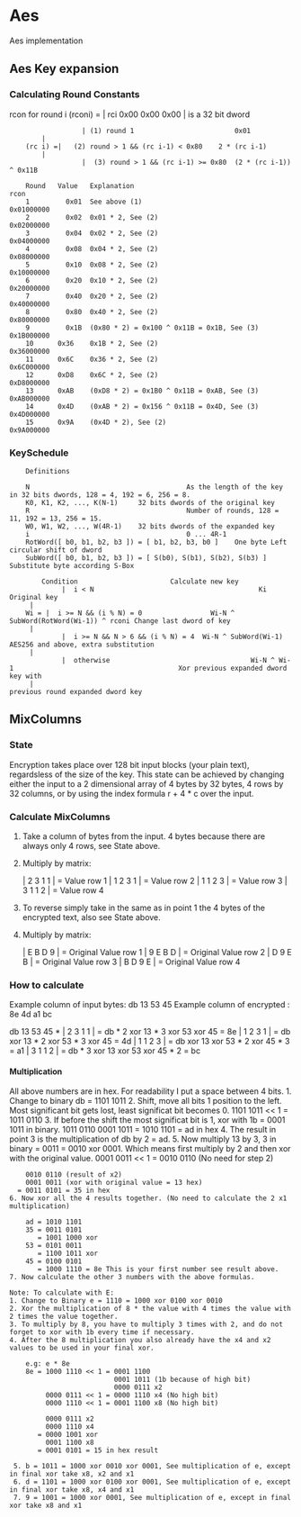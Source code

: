 # Aes
Aes implementation

## Aes Key expansion

  ### Calculating Round Constants

  rcon for round i (rconi) = | rci 0x00 0x00 0x00 | is a 32 bit dword

					  | (1) round 1							0x01
            |
		(rc i) =|	(2) round > 1 && (rc i-1) < 0x80	2 * (rc i-1)
            |
					  |  (3) round > 1 && (rc i-1) >= 0x80	(2 * (rc i-1)) ^ 0x11B

		Round	Value	Explanation									                rcon
		1		  0x01	See above (1)								                0x01000000
		2		  0x02	0x01 * 2, See (2)							              0x02000000
		3		  0x04	0x02 * 2, See (2)							              0x04000000
		4		  0x08	0x04 * 2, See (2)							              0x08000000
		5		  0x10	0x08 * 2, See (2)							              0x10000000
		6		  0x20	0x10 * 2, See (2)							              0x20000000
		7		  0x40	0x20 * 2, See (2)							              0x40000000
		8		  0x80	0x40 * 2, See (2)							              0x80000000
		9		  0x1B	(0x80 * 2) = 0x100 ^ 0x11B = 0x1B, See (3)	0x1B000000
		10		0x36	0x1B * 2, See (2)							              0x36000000
		11		0x6C	0x36 * 2, See (2)							              0x6C000000
		12		0xD8	0x6C * 2, See (2)							              0xD8000000
		13		0xAB	(0xD8 * 2) = 0x1B0 ^ 0x11B = 0xAB, See (3)	0xAB000000
		14		0x4D	(0xAB * 2) = 0x156 ^ 0x11B = 0x4D, See (3)	0x4D000000
		15		0x9A	(0x4D * 2), See (2)							            0x9A000000
    
  ### KeySchedule

		Definitions

		N							            As the length of the key in 32 bits dwords, 128 = 4, 192 = 6, 256 = 8.
		K0, K1, K2, ..., K(N-1)		32 bits dwords of the original key
		R							            Number of rounds, 128 = 11, 192 = 13, 256 = 15.
		W0, W1, W2, ..., W(4R-1)	32 bits dwords of the expanded key
		i							            0 ... 4R-1
		RotWord([ b0, b1, b2, b3 ]) = [ b1, b2, b3, b0 ]	One byte Left circular shift of dword
		SubWord([ b0, b1, b2, b3 ]) = [ S(b0), S(b1), S(b2), S(b3) ] Substitute byte according S-Box

            Condition                       Calculate new key
				 |  i < N							              Ki										                Original key
         |
		Wi = |  i >= N && (i % N) = 0			      Wi-N ^ SubWord(RotWord(Wi-1)) ^ rconi	Change last dword of key
         |
				 |  i >= N && N > 6 && (i % N) = 4  Wi-N ^ SubWord(Wi-1)					        AES256 and above, extra substitution
         |
				 |  otherwise						            Wi-N ^ Wi-1								            Xor previous expanded dword key with
         |                                                                         previous round expanded dword key

## MixColumns

  ### State
  
  Encryption takes place over 128 bit input blocks (your plain text), regardsless of the size of the key. This state
  can be achieved by changing either the input to a 2 dimensional array of 4 bytes by 32 bytes, 4 rows by 32 columns,
  or by using the index formula r + 4 * c over the input.

  ### Calculate MixColumns
  
  1. Take a column of bytes from the input. 4 bytes because there are always only 4 rows, see State above.
  2. Multiply by matrix:
  
     | 2 3 1 1 | = Value row 1
     | 1 2 3 1 | = Value row 2
     | 1 1 2 3 | = Value row 3
     | 3 1 1 2 | = Value row 4
     
  3. To reverse simply take in the same as in point 1 the 4 bytes of the encrypted text, also see State above.
  4. Multiply by matrix:
  
     | E B D 9 | = Original Value row 1
     | 9 E B D | = Original Value row 2
     | D 9 E B | = Original Value row 3
     | B D 9 E | = Original Value row 4
  
  ### How to calculate
  
  Example column of input bytes: db 13 53 45
  Example column of encrypted  : 8e 4d a1 bc
  
  db 13 53 45 * | 2 3 1 1 | = db * 2 xor 13 * 3 xor 53 xor 45 = 8e
                | 1 2 3 1 | = db xor 13 * 2 xor 53 * 3 xor 45 = 4d
                | 1 1 2 3 | = db xor 13 xor 53 * 2 xor 45 * 3 = a1
                | 3 1 1 2 | = db * 3 xor 13 xor 53 xor 45 * 2 = bc

  #### Multiplication
  
  All above numbers are in hex. For readability I put a space between 4 bits.
    1. Change to binary db = 1101 1011
    2. Shift, move all bits 1 position to the left. Most significant bit gets lost, least significat bit becomes 0.
        1101 1011 << 1 = 1011 0110
    3. If before the shift the most significat bit is 1, xor with 1b = 0001 1011 in binary.
        1011 0110
        0001 1011
      = 1010 1101 = ad in hex
    4. The result in point 3 is the multiplication of db by 2 = ad.
    5. Now multiply 13 by 3, 3 in binary = 0011 = 0010 xor 0001. Which means first multiply by 2 and then xor with the original value.
        0001 0011 << 1 = 0010 0110 (No need for step 2)
        
        0010 0110 (result of x2)
        0001 0011 (xor with original value = 13 hex)
      = 0011 0101 = 35 in hex
    6. Now xor all the 4 results together. (No need to calculate the 2 x1 multiplication)
    
        ad = 1010 1101
        35 = 0011 0101
           = 1001 1000 xor
        53 = 0101 0011
           = 1100 1011 xor
        45 = 0100 0101
           = 1000 1110 = 8e This is your first number see result above.
    7. Now calculate the other 3 numbers with the above formulas.
    
    Note: To calculate with E:
    1. Change to Binary e = 1110 = 1000 xor 0100 xor 0010
    2. Xor the multiplication of 8 * the value with 4 times the value with 2 times the value together.
    3. To multiply by 8, you have to multiply 3 times with 2, and do not forget to xor with 1b every time if necessary.
    4. After the 8 multiplication you also already have the x4 and x2 values to be used in your final xor.
    
        e.g: e * 8e
        8e = 1000 1110 << 1 = 0001 1100
                              0001 1011 (1b because of high bit)
                              0000 0111 x2
             0000 0111 << 1 = 0000 1110 x4 (No high bit)
             0000 1110 << 1 = 0001 1100 x8 (No high bit)
             
             0000 0111 x2
             0000 1110 x4
           = 0000 1001 xor
             0001 1100 x8
           = 0001 0101 = 15 in hex result
     
     5. b = 1011 = 1000 xor 0010 xor 0001, See multiplication of e, except in final xor take x8, x2 and x1
     6. d = 1101 = 1000 xor 0100 xor 0001, See multiplication of e, except in final xor take x8, x4 and x1
     7. 9 = 1001 = 1000 xor 0001, See multiplication of e, except in final xor take x8 and x1
